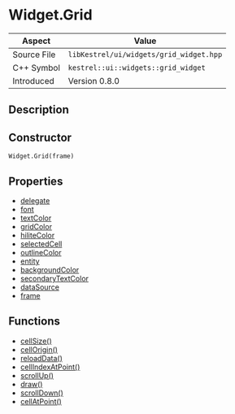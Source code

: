 # Widget.Grid
| Aspect | Value |
| --- | --- |
| Source File | `libKestrel/ui/widgets/grid_widget.hpp` |
| C++ Symbol | `kestrel::ui::widgets::grid_widget` |
| Introduced | Version 0.8.0 |
## Description

## Constructor
```
Widget.Grid(frame)
```
## Properties

 - [delegate](delegate.md)
 - [font](font.md)
 - [textColor](textColor.md)
 - [gridColor](gridColor.md)
 - [hiliteColor](hiliteColor.md)
 - [selectedCell](selectedCell.md)
 - [outlineColor](outlineColor.md)
 - [entity](entity.md)
 - [backgroundColor](backgroundColor.md)
 - [secondaryTextColor](secondaryTextColor.md)
 - [dataSource](dataSource.md)
 - [frame](frame.md)
## Functions

 - [cellSize()](cellSize.md)
 - [cellOrigin()](cellOrigin.md)
 - [reloadData()](reloadData.md)
 - [cellIndexAtPoint()](cellIndexAtPoint.md)
 - [scrollUp()](scrollUp.md)
 - [draw()](draw.md)
 - [scrollDown()](scrollDown.md)
 - [cellAtPoint()](cellAtPoint.md)
